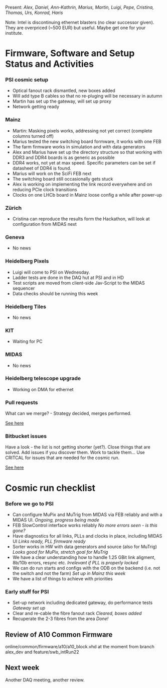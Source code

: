 Present: *Alex, Daniel, Ann-Kathrin, Marius, Martin, Luigi, Pepe, Cristina, Thomas, Urs, Konrad, Haris*

Note: Intel is discontinuing ethernet blasters (no clear successor given). They are overpriced (~500 EUR) but useful. Maybe get one for your institute.

# Firmware, Software and Setup Status and Activities #

### PSI cosmic setup ###

* Optical fanout rack dismantled, new boxes added
* Will add type B cables so that no re-pluging will be necessary in autumn
* Martin has set up the gateway, will set up proxy
* Network getting ready

### Mainz ###

* Martin: Masking pixels works, addressing not yet correct (complete columns turned off)
* Marius tested the new switching board formware, it works with one FEB
* The farm firmware works in simulation and with data generators
* Alex and Marius have set up the directory structure so that working with DDR3 and DDR4 boards is as generic as possible
* DDR4 works, not yet at max speed. Specific parameters can be set if datasheet of DDR4 is found.
* Marius will work on the SciFi FEB next
* The switching board still occasionally gets stuck
* Alex is working on implementing the link record everywhere and on reducing PCIe clock transitions
* Clocks on one LHCb board in Mainz loose config a while after power-up

### Zürich ###

* Cristina can reproduce the results form the Hackathon, will look at configuration from MIDAS next

### Geneva ###

* No news

### Heidelberg Pixels ###

* Luigi will come to PSI on Wednesday.
* Ladder tests are done in the DAQ hut at PSI and in HD
* Test scripts are moved from client-side Jav-Script to the MIDAS sequencer
* Data checks should be running this week

### Heidelberg Tiles ###

* No news

### KIT ###

* Waiting for PC

### MIDAS ###

* No news

### Heidelberg telescope upgrade ###

* Working on DMA for ethernet

### Pull requests ###

What can we merge?  - Strategy decided, merges performed.

[See here](https://bitbucket.org/mu3e/online/pull-requests/)

### Bitbucket issues ###

Have a look - the list is not getting shorter (yet?). Close things that are solved. Add issues if you discover them. Work to tackle them... Use CRITCAL for issues that are needed for the cosmic run.

[See here](https://bitbucket.org/mu3e/online/issues?status=new&status=open)


# Cosmic run checklist #

### Before we go to PSI ###

* Can configure MuPix and MuTrig from MIDAS via FEB reliably and with a MIDAS UI. *Ongoing, progress being made*
* FEB SlowControl interface works reliably *No more errors seen - is this gone?*
* Have diagnostics for all links, PLLs and clocks in place, including MIDAS UI *Links ready, PLL firmware ready*
* Sorter works in HW with data generators and source (also for MuTrig) *Looks good for MuPix, stretch goal for MuTrig*
* We have a clear understanding how to handle 1.25 GBit link aligment, 8b/10b errors, resync etc. *Irrelevant if PLL is properly locked*
* We can do run starts and configs with the ODB on the backend (i.e. not the switch and not the farm) *Set up in Mainz this week*
* We have a list of things to achieve with priorities

### Early stuff for PSI ###

* Set-up network including dedicated gateway, do performance tests *Gateway set up*
* Clear and re-cable the fibre fanout rack *Cleared, boxes added*
* Recuperate the 2-3 fibres from the area *Done!*

## Review of A10 Common Firmware ##

online/common/firmware/a10/a10_block.vhd at the moment from branch alex_dev and feature/swb_intRun22

## Next week ##

Another DAQ meeting, another review.